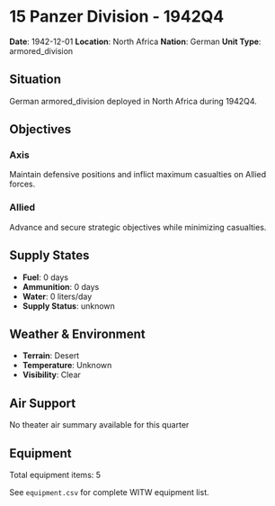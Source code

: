 # 15 Panzer Division - 1942Q4

**Date**: 1942-12-01
**Location**: North Africa
**Nation**: German
**Unit Type**: armored_division

## Situation

German armored_division deployed in North Africa during 1942Q4.

## Objectives

### Axis
Maintain defensive positions and inflict maximum casualties on Allied forces.

### Allied
Advance and secure strategic objectives while minimizing casualties.

## Supply States

- **Fuel**: 0 days
- **Ammunition**: 0 days
- **Water**: 0 liters/day
- **Supply Status**: unknown

## Weather & Environment

- **Terrain**: Desert
- **Temperature**: Unknown
- **Visibility**: Clear

## Air Support

No theater air summary available for this quarter

## Equipment

Total equipment items: 5

See `equipment.csv` for complete WITW equipment list.
